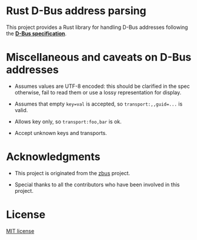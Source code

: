 # Rust D-Bus address parsing

This project provides a Rust library for handling D-Bus addresses following the
**[D-Bus specification](https://dbus.freedesktop.org/doc/dbus-specification.html#addresses)**.

# Miscellaneous and caveats on D-Bus addresses

* Assumes values are UTF-8 encoded: this should be clarified in the spec
  otherwise, fail to read them or use a lossy representation for display.

* Assumes that empty `key=val` is accepted, so `transport:,,guid=...` is valid.

* Allows key only, so `transport:foo,bar` is ok.

* Accept unknown keys and transports.

# Acknowledgments

* This project is originated from the [zbus](https://github.com/dbus2/zbus) project.

* Special thanks to all the contributors who have been involved in this project.

# License

[MIT license](LICENSE-MIT)
